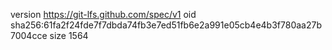 version https://git-lfs.github.com/spec/v1
oid sha256:61fa2f24fde7f7dbda74fb3e7ed51fb6e2a991e05cb4e4b3f780aa27b7004cce
size 1564

